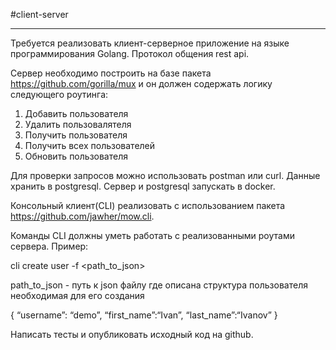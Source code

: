 #client-server

---

Требуется реализовать клиент-серверное приложение на языке программирования Golang. Протокол общения rest api.

Сервер необходимо построить на базе пакета https://github.com/gorilla/mux и он должен содержать логику следующего роутинга:
1. Добавить пользователя
2. Удалить пользовалятеля
3. Получить пользователя
4. Получить всех пользователей
5. Обновить пользователя

Для проверки запросов можно использовать postman или curl.
Данные хранить в postgresql. Сервер и postgresql запускать в docker.

Консольный клиент(CLI) реализовать с использованием пакета https://github.com/jawher/mow.cli.

Команды CLI должны уметь работать с реализованными роутами сервера.
Пример:

cli create user -f <path_to_json>

path_to_json - путь к json файлу где описана структура пользователя необходимая для его создания

{
    “username”: “demo”,
    “first_name”:“Ivan”,
    “last_name”:“Ivanov”
}


Написать тесты и опубликовать исходный код на github.

